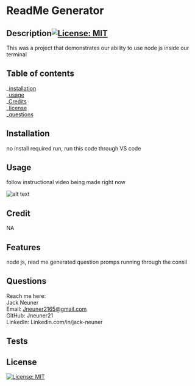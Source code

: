 # ReadMe Generator

## Description[![License: MIT](https://img.shields.io/badge/License-MIT-yellow.svg)](https://opensource.org/licenses/MIT)

This was a project that demonstrates our ability to use node js inside our terminal

## Table of contents

_[installation](#installation)  
 _[usage](#usage)  
 _[Credits](#credits)  
 _[license](#license)  
 \_[questions](#Questions)

## Installation

no install required run, run this code through VS code

## Usage

follow instructional video being made right now

![alt text](assets/images/screenshot.png)

## Credit

NA

## Features

node js, read me generated question promps running through the consil

## Questions

Reach me here:  
 Jack Neuner  
 Email: Jneuner2165@gmail.com  
 GitHub: Jneuner21  
 LinkedIn: Linkedin.com/in/jack-neuner

## Tests

## License

[![License: MIT](https://img.shields.io/badge/License-MIT-yellow.svg)](https://opensource.org/licenses/MIT)
